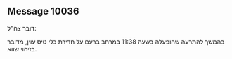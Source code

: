 ## Message 10036

דובר צה"ל:

בהמשך להתרעה שהופעלה בשעה 11:38 במרחב ברעם על חדירת כלי טיס עוין, מדובר בזיהוי שווא.

